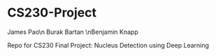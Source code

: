 # CS230-Project
James Pao\n Burak Bartan \nBenjamin Knapp

Repo for CS230 Final Project: Nucleus Detection using Deep Learning
